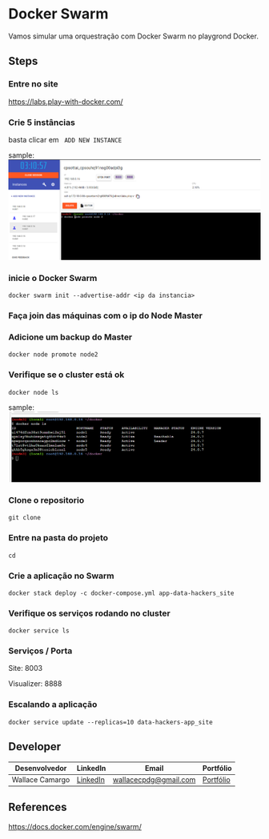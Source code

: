 # Docker Swarm

Vamos simular uma orquestração com Docker Swarm no playgrond Docker.

## Steps
### Entre no site 
https://labs.play-with-docker.com/

### Crie 5 instâncias
basta clicar em ``` ADD NEW INSTANCE```

sample:
![image](assets/instances.png)

### inicie o Docker Swarm
```
docker swarm init --advertise-addr <ip da instancia> 
```

### Faça join das máquinas com o ip do Node Master

### Adicione um backup do Master
```
docker node promote node2
```
### Verifique se o cluster está ok
```
docker node ls
```
sample:
![image](assets/cluster.png)

### Clone o repositorio
```
git clone 
```

### Entre na pasta do projeto 
```
cd 
```

### Crie a aplicação no Swarm
```
docker stack deploy -c docker-compose.yml app-data-hackers_site
```

### Verifique os serviços rodando no cluster
```
docker service ls
```

### Serviços / Porta

Site: 8003

Visualizer: 8888


### Escalando a aplicação
```
docker service update --replicas=10 data-hackers-app_site
```

## Developer
| Desenvolvedor      | LinkedIn                                   | Email                        | Portfólio                              |
|--------------------|--------------------------------------------|------------------------------|----------------------------------------|
| Wallace Camargo    | [LinkedIn](https://www.linkedin.com/in/wallace-camargo-35b615171/) | wallacecpdg@gmail.com        | [Portfólio](https://wlcamargo.github.io/)   |


## References

https://docs.docker.com/engine/swarm/

